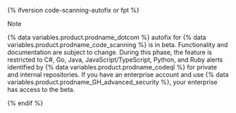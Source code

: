 {% ifversion code-scanning-autofix or fpt %}

> [!NOTE]
> {% data variables.product.prodname_dotcom %} autofix for {% data variables.product.prodname_code_scanning %} is in beta. Functionality and documentation are subject to change. During this phase, the feature is restricted to C#, Go, Java, JavaScript/TypeScript, Python, and Ruby alerts identified by {% data variables.product.prodname_codeql %} for private and internal repositories. If you have an enterprise account and use {% data variables.product.prodname_GH_advanced_security %}, your enterprise has access to the beta.

{% endif %}
